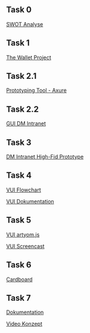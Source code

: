 ## Task 0

[SWOT Analyse](https://danielkuner.github.io/IFD-WiSe20-21/task0/task0.html)

## Task 1

[The Wallet Project](https://danielkuner.github.io/IFD-WiSe20-21/task1/wallet.pdf)

## Task 2.1

[Prototyping Tool - Axure](https://danielkuner.github.io/IFD-WiSe20-21/task2.1/task2.md)

## Task 2.2

[GUI DM Intranet](https://danielkuner.github.io/IFD-WiSe20-21/task2.2/task2.pdf)

## Task 3

[DM Intranet High-Fid Prototype](https://danielkuner.github.io/IFD-WiSe20-21/task3/dashboard.html)

## Task 4

[VUI Flowchart](https://danielkuner.github.io/IFD-WiSe20-21/task4/vui.pdf)

[VUI Dokumentation](https://danielkuner.github.io/IFD-WiSe20-21/task4/dokumentation.pdf)

## Task 5

<a href="https://www.hs-furtwangen.de/~kunerdan/ifd/playground-artyom.html" target="_blank">VUI artyom.js</a>

<a href="https://danielkuner.github.io/IFD-WiSe20-21/task5/vui.mp4" target="_blank">VUI Screencast</a>

## Task 6

<a href="https://danielkuner.github.io/IFD-WiSe20-21/task6/cardboard.mp4" target="_blank">Cardboard</a>

## Task 7

<a href="https://danielkuner.github.io/IFD-WiSe20-21/task7/konzept.pdf" target="_blank">Dokumentation</a>

<a href="https://drive.google.com/file/d/1CEIZLjL8hplm_FtYh03avJ4eG6cRBRJD/view?usp=sharing" target="_blank">Video Konzept</a>